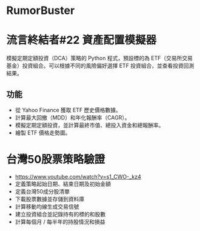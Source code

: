 # RumorBuster

# 流言終結者#22 資產配置模擬器
模擬定期定額投資（DCA）策略的 Python 程式，預設標的為 ETF（交易所交易基金）投資組合。可以根據不同的風險偏好選擇 ETF 投資組合，並查看投資回測結果。

## 功能
- 從 Yahoo Finance 獲取 ETF 歷史價格數據。
- 計算最大回撤（MDD）和年化報酬率（CAGR）。
- 模擬定期定額投資，並計算最終市值、總投入資金和總報酬率。
- 繪製 ETF 價格走勢圖。

# 台灣50股票策略驗證 
- https://www.youtube.com/watch?v=s1_CWO-_kz4
- 定義策略起始日期、結束日期及初始金額
- 定義台灣50成分股清單
- 下載股票數據並存儲到資料庫
- 計算移動均線生成交易信號
- 建立投資組合並記錄持有的標的和股數
- 計算每個月 / 每半年的持股情況和損益
